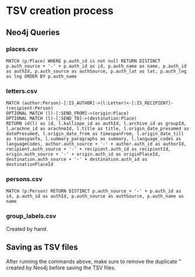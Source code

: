 # TSV creation process

## Neo4j Queries

### places.csv

```
MATCH (p:Place) WHERE p.auth_id is not null RETURN DISTINCT p.auth_source + '-' + p.auth_id as id, p.auth_name as name, p.auth_id as authId, p.auth_source as authSource, p.auth_lat as lat, p.auth_lng as lng ORDER BY p.auth_name
```

### letters.csv

```
MATCH (author:Person)-[:IS_AUTHOR]->(l:Letter)<-[:IS_RECIPIENT]-(recipient:Person)
OPTIONAL MATCH (l)-[:SEND_FROM]->(origin:Place)
OPTIONAL MATCH (l)-[:SEND_TO]->(destination:Place)
RETURN id(l) as id, l.kalliope_id as authId, l.archive_id as groupId, l.arachne_id as arachneId, l.title as title, l.origin_date_presumed as datePresumed, l.origin_date_from as timespanFrom, l.origin_date_till as timespanTo, l.summary_paragraphs as summary, l.language_codes as languageCodes, author.auth_source + '-' + author.auth_id as authorId, recipient.auth_source + '-' + recipient.auth_id as recipientId, origin.auth_source + '-' + origin.auth_id as originPlaceId, destination.auth_source + '-' + destination.auth_id as destinationPlaceId
```

### persons.csv

```
MATCH (p:Person) RETURN DISTINCT p.auth_source + '-' + p.auth_id as id, p.auth_id as authId, p.auth_source as authSource, p.auth_name as name
```

### group_labels.csv

Created by hand.

## Saving as TSV files

After running the commands above, make sure to remove the duplicate " created by Neo4j before saving the TSV files.
